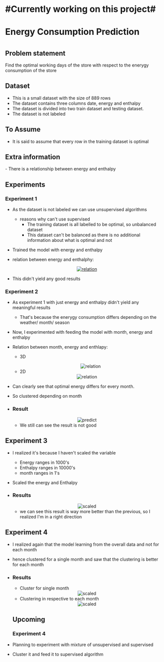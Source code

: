 # #Currently working on this project#

<h1> Energy Consumption Prediction <h1>

<h2> Problem statement</h2>

Find the optimal working days of the store with respect to the enerygy consumption of the store

<h2> Dataset </h2>

- This is a small dataset with the size of 889 rows
- The dataset contains three columns date, energy and enthalpy
- The dataset is divided into two train dataset and testing dataset.
- The dataset is not labeled

<h2> To Assume </h2>

- It is said to assume that every row in the training dataset is optimal

<h2> Extra information</h2>
- There is a relationship between energy and enthalpy

<h2> Experiments </h2>

<h3> Experiment 1 </h3>

- As the dataset is not labeled we can use unsupervised algorithms
  - reasons why can't use supervised
    - The training dataset is all labelled to be optimal, so unbalanced dataset
    - This dataset can't be balanced as there is no additional information about what is optimal and not
- Trained the model with energy and enthalpy
  
- relation between energy and enthalphy:

  <div align="center">
  <a href="https://github.com/bhuvaneswarignanasekar/ML-projects">
    <img src="Images/E_E_relation.png" alt="relation">
  </a>
  </div>
  
- This didn't yield any good results

<h3> Experiment 2 </h3>

- As experiment 1 with just energy and enthalpy didn't yield any meaningful results
  - That's because the enerygy consumption differs depending on the weather/ month/ season
- Now, I experimented with feeding the model with month, energy and enthalpy
- Relation between month, energy and enthlapy:

  - 3D
  
    <div align="center">
  
    <img src="energy_consumption/Images/3D_E_E_D_relation.png" alt="relation">
  </a>
  </div>
  
  - 2D
  
  <div align="center">
  
    <img src="Images/2D_E_E_M_relation.png" alt="relation">
  </a>
  </div>
  
- Can clearly see that optimal energy differs for every month.
- So clustered depending on month
- <h3> Result </h3>

  <div align="center">
 
    <img src="Images/prediction/all_together.png" alt="predict">
  </a>
  </div>
  
  - We still can see the result is not good
  
<h2> Experiment 3 </h2>

- I realized it's because I haven't scaled the variable
  - Energy ranges in 1000's
  - Enthalpy ranges in 10000's
  - month ranges in 1's
- Scaled the energy and Enthalpy
- <h3>Results </h3>

  <div align="center">
  
    <img src="Images/prediction/Scaled.png" alt="scaled">
  </a>
  </div>
  
  - we can see this result is way more better than the previous, so I realized I'm in a right direction
  
<h2> Experiment 4</h2>

- I realized again that the model learning from the overall data and not for each month
- hence clustered for a single month and saw that the clustering is better for each month

- <h3>Results</h3>

  - Cluster for single month
  
  <div align="center">
  
    <img src="Images/prediction/Single_month.png" alt="scaled">
  </a>
  </div>
  
  - Clustering in respective to each month
  
  <div align="center">
  
    <img src="Images/prediction/per_month.png" alt="scaled">
  </a>
  </div>
  
  <h2> Upcoming</h2>
  <h3> Experiment 4</h3>
  
 - Planning to experiment with mixture of unsupervised and supervised 
 - Cluster it and feed it to supervised algorithm
 

